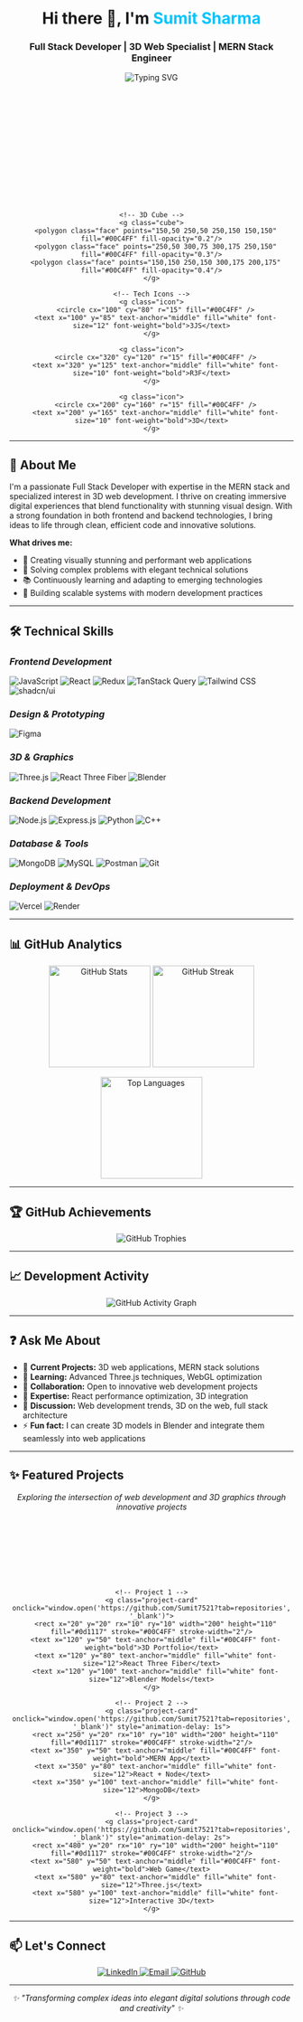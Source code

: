 <!-- Profile Header -->
<h1 align="center">
  Hi there 👋, I'm <span style="color:#00C4FF;">Sumit Sharma</span>
</h1>

<h3 align="center">Full Stack Developer | 3D Web Specialist | MERN Stack Engineer</h3>

<p align="center">
  <img src="https://readme-typing-svg.demolab.com?font=Fira+Code&weight=600&size=24&pause=1000&color=00C4FF&center=true&vCenter=true&width=500&lines=Full+Stack+Developer;MERN+Stack+Specialist;3D+Web+Developer;React+%7C+Three.js+%7C+Blender;Clean+Code+Advocate" alt="Typing SVG" />
</p>

<!-- 3D Animation Section -->
<div align="center">
  <svg width="400" height="200" xmlns="http://www.w3.org/2000/svg">
    <style>
      @keyframes rotate {
        0% { transform: rotateY(0deg); }
        100% { transform: rotateY(360deg); }
      }
      @keyframes float {
        0%, 100% { transform: translateY(0); }
        50% { transform: translateY(-10px); }
      }
      .cube {
        animation: rotate 15s infinite linear;
        transform-style: preserve-3d;
        transform-origin: 200px 100px;
      }
      .face {
        fill-opacity: 0.8;
        stroke: #00C4FF;
        stroke-width: 2;
      }
      .icon {
        animation: float 3s ease-in-out infinite;
      }
      .icon:nth-child(2) { animation-delay: 0.5s; }
      .icon:nth-child(3) { animation-delay: 1s; }
    </style>
    
    <!-- 3D Cube -->
    <g class="cube">
      <polygon class="face" points="150,50 250,50 250,150 150,150" fill="#00C4FF" fill-opacity="0.2"/>
      <polygon class="face" points="250,50 300,75 300,175 250,150" fill="#00C4FF" fill-opacity="0.3"/>
      <polygon class="face" points="150,150 250,150 300,175 200,175" fill="#00C4FF" fill-opacity="0.4"/>
    </g>
    
    <!-- Tech Icons -->
    <g class="icon">
      <circle cx="100" cy="80" r="15" fill="#00C4FF" />
      <text x="100" y="85" text-anchor="middle" fill="white" font-size="12" font-weight="bold">3JS</text>
    </g>
    
    <g class="icon">
      <circle cx="320" cy="120" r="15" fill="#00C4FF" />
      <text x="320" y="125" text-anchor="middle" fill="white" font-size="10" font-weight="bold">R3F</text>
    </g>
    
    <g class="icon">
      <circle cx="200" cy="160" r="15" fill="#00C4FF" />
      <text x="200" y="165" text-anchor="middle" fill="white" font-size="10" font-weight="bold">3D</text>
    </g>
  </svg>
</div>

---

## 🚀 About Me

I'm a passionate Full Stack Developer with expertise in the MERN stack and specialized interest in 3D web development. I thrive on creating immersive digital experiences that blend functionality with stunning visual design. With a strong foundation in both frontend and backend technologies, I bring ideas to life through clean, efficient code and innovative solutions.

**What drives me:**
- 🎨 Creating visually stunning and performant web applications
- 🔧 Solving complex problems with elegant technical solutions
- 📚 Continuously learning and adapting to emerging technologies
- 🚀 Building scalable systems with modern development practices

---

## 🛠️ Technical Skills

### *Frontend Development*
![JavaScript](https://img.shields.io/badge/JavaScript-F7DF1E?style=for-the-badge&logo=javascript&logoColor=black)
![React](https://img.shields.io/badge/React-20232A?style=for-the-badge&logo=react&logoColor=61DAFB)
![Redux](https://img.shields.io/badge/Redux-764ABC?style=for-the-badge&logo=redux&logoColor=white)
![TanStack Query](https://img.shields.io/badge/TanStack_Query-FF4154?style=for-the-badge&logo=reactquery&logoColor=white)
![Tailwind CSS](https://img.shields.io/badge/Tailwind_CSS-38B2AC?style=for-the-badge&logo=tailwind-css&logoColor=white)
![shadcn/ui](https://img.shields.io/badge/shadcn/ui-000000?style=for-the-badge)

### *Design & Prototyping*
![Figma](https://img.shields.io/badge/Figma-F24E1E?style=for-the-badge&logo=figma&logoColor=white)

### *3D & Graphics*
![Three.js](https://img.shields.io/badge/Three.js-000000?style=for-the-badge&logo=three.js&logoColor=white)
![React Three Fiber](https://img.shields.io/badge/React_Three_Fiber-20232A?style=for-the-badge&logo=react&logoColor=61DAFB)
![Blender](https://img.shields.io/badge/Blender-F5792A?style=for-the-badge&logo=blender&logoColor=white)

### *Backend Development*
![Node.js](https://img.shields.io/badge/Node.js-339933?style=for-the-badge&logo=node.js&logoColor=white)
![Express.js](https://img.shields.io/badge/Express.js-000000?style=for-the-badge&logo=express&logoColor=white)
![Python](https://img.shields.io/badge/Python-3776AB?style=for-the-badge&logo=python&logoColor=white)
![C++](https://img.shields.io/badge/C++-00599C?style=for-the-badge&logo=c%2B%2B&logoColor=white)

### *Database & Tools*
![MongoDB](https://img.shields.io/badge/MongoDB-47A248?style=for-the-badge&logo=mongodb&logoColor=white)
![MySQL](https://img.shields.io/badge/MySQL-4479A1?style=for-the-badge&logo=mysql&logoColor=white)
![Postman](https://img.shields.io/badge/Postman-FF6C37?style=for-the-badge&logo=postman&logoColor=white)
![Git](https://img.shields.io/badge/Git-F05032?style=for-the-badge&logo=git&logoColor=white)

### *Deployment & DevOps*
![Vercel](https://img.shields.io/badge/Vercel-000000?style=for-the-badge&logo=vercel&logoColor=white)
![Render](https://img.shields.io/badge/Render-46E3B7?style=for-the-badge&logo=render&logoColor=white)

---

## 📊 GitHub Analytics

<p align="center">
  <img height="180em" src="https://github-readme-stats.vercel.app/api?username=Sumit7521&show_icons=true&theme=radical&count_private=true&include_all_commits=true&hide_border=true" alt="GitHub Stats" />
  <img height="180em" src="https://github-readme-streak-stats.herokuapp.com/?user=Sumit7521&theme=radical&hide_border=true&fire=00C4FF&ring=00C4FF" alt="GitHub Streak" />
</p>

<p align="center">
  <img height="180em" src="https://github-readme-stats.vercel.app/api/top-langs/?username=Sumit7521&layout=compact&theme=radical&langs_count=8&hide_border=true&hide=html,css" alt="Top Languages" />
</p>

---

## 🏆 GitHub Achievements

<p align="center">
  <img src="https://github-profile-trophy.vercel.app/?username=Sumit7521&theme=radical&no-frame=true&row=2&column=4&margin-w=15&margin-h=15&no-bg=true" alt="GitHub Trophies" />
</p>

---

## 📈 Development Activity

<p align="center">
  <img src="https://github-readme-activity-graph.vercel.app/graph?username=Sumit7521&bg_color=0d1117&color=00C4FF&line=00C4FF&point=FFFFFF&area=true&hide_border=true&custom_title=My%20Contribution%20Graph" alt="GitHub Activity Graph" />
</p>

---

## ❓ Ask Me About

- 🔭 **Current Projects:** 3D web applications, MERN stack solutions
- 🌱 **Learning:** Advanced Three.js techniques, WebGL optimization
- 👯 **Collaboration:** Open to innovative web development projects
- 🤔 **Expertise:** React performance optimization, 3D integration
- 💬 **Discussion:** Web development trends, 3D on the web, full stack architecture
- ⚡ **Fun fact:** I can create 3D models in Blender and integrate them seamlessly into web applications

---

## ✨ Featured Projects

<p align="center">
  <i>Exploring the intersection of web development and 3D graphics through innovative projects</i>
</p>

<!-- Project cards with 3D animations -->
<div align="center">
  <svg width="700" height="150" xmlns="http://www.w3.org/2000/svg">
    <style>
      @keyframes glow {
        0%, 100% { filter: drop-shadow(0 0 5px #00C4FF); }
        50% { filter: drop-shadow(0 0 15px #00C4FF); }
      }
      .project-card {
        animation: glow 4s ease-in-out infinite;
        cursor: pointer;
      }
      .project-card:hover {
        filter: drop-shadow(0 0 20px #00C4FF);
      }
    </style>
    
    <!-- Project 1 -->
    <g class="project-card" onclick="window.open('https://github.com/Sumit7521?tab=repositories', '_blank')">
      <rect x="20" y="20" rx="10" ry="10" width="200" height="110" fill="#0d1117" stroke="#00C4FF" stroke-width="2"/>
      <text x="120" y="50" text-anchor="middle" fill="#00C4FF" font-weight="bold">3D Portfolio</text>
      <text x="120" y="80" text-anchor="middle" fill="white" font-size="12">React Three Fiber</text>
      <text x="120" y="100" text-anchor="middle" fill="white" font-size="12">Blender Models</text>
    </g>
    
    <!-- Project 2 -->
    <g class="project-card" onclick="window.open('https://github.com/Sumit7521?tab=repositories', '_blank')" style="animation-delay: 1s">
      <rect x="250" y="20" rx="10" ry="10" width="200" height="110" fill="#0d1117" stroke="#00C4FF" stroke-width="2"/>
      <text x="350" y="50" text-anchor="middle" fill="#00C4FF" font-weight="bold">MERN App</text>
      <text x="350" y="80" text-anchor="middle" fill="white" font-size="12">React + Node</text>
      <text x="350" y="100" text-anchor="middle" fill="white" font-size="12">MongoDB</text>
    </g>
    
    <!-- Project 3 -->
    <g class="project-card" onclick="window.open('https://github.com/Sumit7521?tab=repositories', '_blank')" style="animation-delay: 2s">
      <rect x="480" y="20" rx="10" ry="10" width="200" height="110" fill="#0d1117" stroke="#00C4FF" stroke-width="2"/>
      <text x="580" y="50" text-anchor="middle" fill="#00C4FF" font-weight="bold">Web Game</text>
      <text x="580" y="80" text-anchor="middle" fill="white" font-size="12">Three.js</text>
      <text x="580" y="100" text-anchor="middle" fill="white" font-size="12">Interactive 3D</text>
    </g>
  </svg>
</div>

---

## 📫 Let's Connect

<p align="center">
  <a href="https://linkedin.com/in/yourprofile" target="_blank">
    <img src="https://img.shields.io/badge/LinkedIn-0077B5?style=for-the-badge&logo=linkedin&logoColor=white" alt="LinkedIn" />
  </a>
  <a href="mailto:your.email@example.com">
    <img src="https://img.shields.io/badge/Email-D14836?style=for-the-badge&logo=gmail&logoColor=white" alt="Email" />
  </a>
  <a href="https://github.com/Sumit7521" target="_blank">
    <img src="https://img.shields.io/badge/GitHub-100000?style=for-the-badge&logo=github&logoColor=white" alt="GitHub" />
  </a>
</p>

---

<p align="center">
  <i>✨ "Transforming complex ideas into elegant digital solutions through code and creativity" ✨</i>
</p>

